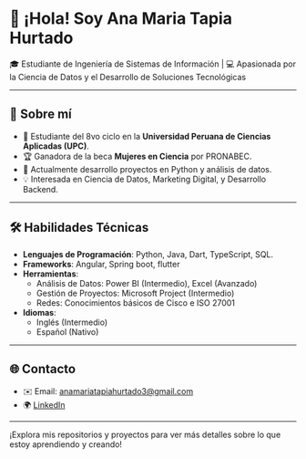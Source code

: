 # 👋 ¡Hola! Soy Ana Maria Tapia Hurtado

🎓 Estudiante de Ingeniería de Sistemas de Información | 💻 Apasionada por la Ciencia de Datos y el Desarrollo de Soluciones Tecnológicas

---

## 🌟 Sobre mí
- 🏫 Estudiante del 8vo ciclo en la **Universidad Peruana de Ciencias Aplicadas (UPC)**.
- 🏆 Ganadora de la beca **Mujeres en Ciencia** por PRONABEC.
- 🌱 Actualmente desarrollo proyectos en Python y análisis de datos.
- 💡 Interesada en Ciencia de Datos, Marketing Digital, y Desarrollo Backend.

---

## 🛠 Habilidades Técnicas
- **Lenguajes de Programación**: Python, Java, Dart, TypeScript, SQL.
- **Frameworks**: Angular, Spring boot, flutter
- **Herramientas**:
  - Análisis de Datos: Power BI (Intermedio), Excel (Avanzado)
  - Gestión de Proyectos: Microsoft Project (Intermedio)
  - Redes: Conocimientos básicos de Cisco e ISO 27001
- **Idiomas**:
  - Inglés (Intermedio)
  - Español (Nativo)
---

## 🌐 Contacto
- ✉️ Email: [anamariatapiahurtado3@gmail.com](mailto:anamariatapiahurtado3@gmail.com)
- 🌍 [LinkedIn](https://www.linkedin.com/in/ana-maria-tapia-hurtado-6a420131a)

---

¡Explora mis repositorios y proyectos para ver más detalles sobre lo que estoy aprendiendo y creando!
